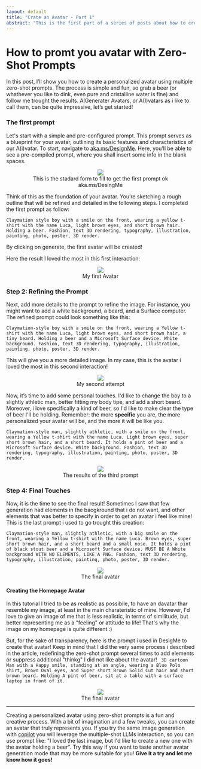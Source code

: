```yaml
---
layout: default
title: "Crate an Avatar - Part 1"
abstract: "This is the first part of a series of posts about how to create your own avatar using the prompt of GPT-4 and Dall-e3."
---
```


# How to promt you avatar with Zero-Shot Prompts


In this post, I’ll show you how to create a personalized avatar using multiple zero-shot prompts. The process is simple and fun, so grab a beer (or whathever you like to dink, even pure and cristalline water is fine) and follow me trought the results. AIGenerater Avatars, or A(I)vatars as i like to call them, can be quite impressive, let’s get started!

### The first prompt 

Let's start with a simple and pre-configured prompt. This prompt serves as a blueprint for your avatar, outlining its basic features and characteristics of our A(i)vatar.
To start, navigate to [aka.ms/DesignMe](https://aka.ms/DesignMe). Here, you’ll be able to see a pre-compiled prompt, where you shall insert some info in the blank spaces. 


<p align="center">
<figure align="center">
    <img src="https://malgocoder54.github.io/assets/img_create-avatar001/Prompt001.png" />
    <figcaption  align="center">This is the stadard form to fill to get the first prompt ok aka.ms/DesingMe</figcaption>
</figure>
</p>

Think of this as the foundation of your avatar. You’re sketching a rough outline that will be refined and detailed in the following steps. I completed the first prompt as follow:

 `Claymation style boy with a smile on the front, wearing a yellow t-shirt with the name Luca, light brown eyes, and short brown hair. Holding a beer. Fashion, text 3D rendering, typography, illustration, painting, photo, poster, 3D render. `

By clicking on generate, the first avatar will be created!

Here the result I loved the most in this first interaction:

<p align="center">
<figure align="center">
    <img src="https://malgocoder54.github.io/assets/img_create-avatar001/Img1.png" />
    <figcaption align="center">My first Avatar</figcaption>
</figure>
</p>



### Step 2: Refining the Prompt
Next, add more details to the prompt to refine the image. For instance, you might want to add a white background, a beard, and a Surface computer. The refined prompt could look something like this:

 `Claymation-style boy with a smile on the front, wearing a Yellow t-shirt with the name Luca, light brown eyes, and short brown hair, a tiny beard. Holding a beer and a Microsoft Surface device. White background. Fashion, text 3D rendering, typography, illustration, painting, photo, poster, 3D render. `

This will give you a more detailed image. In my case, this is the avatar i loved the most in this second interaction!

<p align="center">
<figure align="center">
    <img src="https://malgocoder54.github.io/assets/img_create-avatar001/Img3.jpeg" />
    <figcaption align="center">My second attempt </figcaption>
</figure>
</p>


Now, it’s time to add some personal touches. I'd like to change the boy to a slightly athletic man, better fitting my body tipe, and add a short beard. Moreover, i love specifically a kind of beer, so I'd like to make clear the type of beer I'll be holding. Remember: the more **specific** you are, the more personalized your avatar will be, and the more it will be like you.

`Claymation-style man, slightly athletic, with a smile on the front, wearing a Yellow t-shirt with the name Luca. Light brown eyes, super short brown hair, and a short beard. It holds a pint of beer and a Microsoft Surface device. White background. Fashion, text 3D rendering, typography, illustration, painting, photo, poster, 3D render.`

<p align="center">
<figure align="center">
    <img src="https://malgocoder54.github.io/assets/img_create-avatar001/Img3.jpeg" />
    <figcaption align="center">The results of the third prompt </figcaption>
</figure>
</p>

### Step 4: Final Touches

Now, it is the time to see the final result! Sometimes I saw that few generation had elements in the bacgkround that i do not want, and other elements that was better to specify in order to get an avatar i feel like mine!
This is the last prompt i used to go trought this creation:

`Claymation-style man, slightly athletic, with a big smile on the front, wearing a Yellow t-shirt with the name Luca. Brown eyes, super short brown hair, and a short beard and a small nose. It holds a pint of black stout beer and a Microsoft Surface device. MUST BE A White background WITH NO ELEMENTS, LIKE A PNG. Fashion, text 3D rendering, typography, illustration, painting, photo, poster, 3D render.`

<p align="center">
<figure align="center">
    <img src="https://malgocoder54.github.io/assets/img_create-avatar001/Img4.jpeg" />
    <figcaption align="center">The final avatar </figcaption>
</figure>
</p>

#### Creating the Homepage Avatar
In this tutorial I tried to be as realistic as possibile, to have an davatar thar resemble my image, at least in the main charateristic of mine. However, I'd love to give an image of me that is less realistic, in terms of similitude, but better representing me as a "feeling" or attitude to life! That's why the image on my homepage is quite different :) 

But, for the sake of transparency, here is the prompt i used in DesigMe to create that avatar! Keep in mind that I did the very same process i described in the article, redefining the zero-shot prompt several times to add elements or suppress additional "thinkg" I did not like about the avatar!
` 3D cartoon Man with a Happy smile, standing at an angle, wearing a Blue Polo shirt, Brown Oval eyes, and Super short Brown Solid Cut hair and short brown beard. Holding A pint of beer, sit at a table with a surface laptop in front of it.`


<p align="center">
<figure align="center">
    <img src="https://malgocoder54.github.io/assets/img/avatar_001.jpg" />
    <figcaption align="center">The final avatar </figcaption>
</figure>
</p>

--- 
Creating a personalized avatar using zero-shot prompts is a fun and creative process. With a bit of imagination and a few tweaks, you can create an avatar that truly represents you.  If you try the same image generation with [copilot](https://copilot.microsoft.com/) you will leverage the multiple-shot LLMs interaction, so you can use prompt like: "I loved the last image, but I'd like to create a new one with the avatar holding a beer". Try this way if you want to taste another avatar generation mode that may be more suitable for you! **Give it a try and let me know how it goes!**
